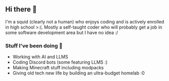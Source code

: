 ## Hi there 👋

I'm a squid (clearly not a human) who enjoys coding and is actively enrolled in high school >:(. Mostly a self-taught coder who will probably get a job in some software development area but I have no idea :/

### Stuff I've been doing 🔭
- Working with AI and LLMS
- Coding Discord bots (some featuring LLMS :)
- Making Minecraft stuff including modpacks
- Giving old tech new life by building an ultra-budget homelab :0

<!--
**squid1127/squid1127** is a ✨ _special_ ✨ repository because its `README.md` (this file) appears on your GitHub profile.

Here are some ideas to get you started:

- 🔭 I’m currently working on ...
- 🌱 I’m currently learning ...
- 👯 I’m looking to collaborate on ...
- 🤔 I’m looking for help with ...
- 💬 Ask me about ...
- 📫 How to reach me: ...
- 😄 Pronouns: ...
- ⚡ Fun fact: ...
-->
